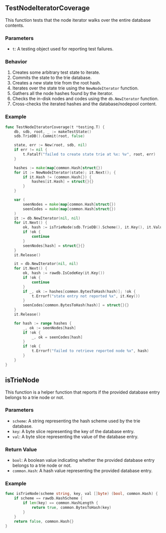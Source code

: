 ## TestNodeIteratorCoverage

This function tests that the node iterator walks over the entire database contents.

### Parameters

- `t`: A testing object used for reporting test failures.

### Behavior

1. Creates some arbitrary test state to iterate.
2. Commits the state to the trie database.
3. Creates a new state trie from the root hash.
4. Iterates over the state trie using the `NewNodeIterator` function.
5. Gathers all the node hashes found by the iterator.
6. Checks the in-disk nodes and codes using the `db.NewIterator` function.
7. Cross-checks the iterated hashes and the database/nodepool content.

### Example

```go
func TestNodeIteratorCoverage(t *testing.T) {
	db, sdb, root, _ := makeTestState()
	sdb.TrieDB().Commit(root, false)

	state, err := New(root, sdb, nil)
	if err != nil {
		t.Fatalf("failed to create state trie at %x: %v", root, err)
	}

	hashes := make(map[common.Hash]struct{})
	for it := NewNodeIterator(state); it.Next(); {
		if it.Hash != (common.Hash{}) {
			hashes[it.Hash] = struct{}{}
		}
	}

	var (
		seenNodes = make(map[common.Hash]struct{})
		seenCodes = make(map[common.Hash]struct{})
	)
	it := db.NewIterator(nil, nil)
	for it.Next() {
		ok, hash := isTrieNode(sdb.TrieDB().Scheme(), it.Key(), it.Value())
		if !ok {
			continue
		}
		seenNodes[hash] = struct{}{}
	}
	it.Release()

	it = db.NewIterator(nil, nil)
	for it.Next() {
		ok, hash := rawdb.IsCodeKey(it.Key())
		if !ok {
			continue
		}
		if _, ok := hashes[common.BytesToHash(hash)]; !ok {
			t.Errorf("state entry not reported %x", it.Key())
		}
		seenCodes[common.BytesToHash(hash)] = struct{}{}
	}
	it.Release()

	for hash := range hashes {
		_, ok := seenNodes[hash]
		if !ok {
			_, ok = seenCodes[hash]
		}
		if !ok {
			t.Errorf("failed to retrieve reported node %x", hash)
		}
	}
}
```

## isTrieNode

This function is a helper function that reports if the provided database entry belongs to a trie node or not.

### Parameters

- `scheme`: A string representing the hash scheme used by the trie database.
- `key`: A byte slice representing the key of the database entry.
- `val`: A byte slice representing the value of the database entry.

### Return Value

- `bool`: A boolean value indicating whether the provided database entry belongs to a trie node or not.
- `common.Hash`: A hash value representing the provided database entry.

### Example

```go
func isTrieNode(scheme string, key, val []byte) (bool, common.Hash) {
	if scheme == rawdb.HashScheme {
		if len(key) == common.HashLength {
			return true, common.BytesToHash(key)
		}
	}
	return false, common.Hash{}
}
```